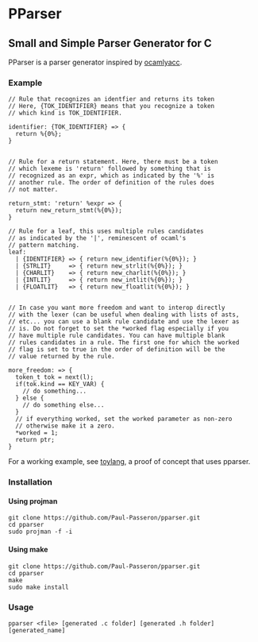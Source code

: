 # PParser
## Small and Simple Parser Generator for C

PParser is a parser generator inspired by [ocamlyacc](https://ocaml.org/manual/5.2/lexyacc.html).

### Example
```
// Rule that recognizes an identfier and returns its token
// Here, {TOK_IDENTIFIER} means that you recognize a token
// which kind is TOK_IDENTIFIER.

identifier: {TOK_IDENTIFIER} => {
  return %{0%};
}


// Rule for a return statement. Here, there must be a token
// which lexeme is 'return' followed by something that is
// recognized as an expr, which as indicated by the '%' is
// another rule. The order of definition of the rules does
// not matter.

return_stmt: 'return' %expr => {
  return new_return_stmt(%{0%});
}

// Rule for a leaf, this uses multiple rules candidates
// as indicated by the '|', reminescent of ocaml's
// pattern matching.
leaf:
  | {IDENTIFIER} => { return new_identifier(%{0%}); }
  | {STRLIT}     => { return new_strlit(%{0%}); }
  | {CHARLIT}    => { return new_charlit(%{0%}); }
  | {INTLIT}     => { return new_intlit(%{0%}); }
  | {FLOATLIT}   => { return new_floatlit(%{0%}); }


// In case you want more freedom and want to interop directly
// with the lexer (can be useful when dealing with lists of asts,
// etc... you can use a blank rule candidate and use the lexer as
// is. Do not forget to set the *worked flag especially if you
// have multiple rule candidates. You can have multiple blank
// rules candidates in a rule. The first one for which the worked
// flag is set to true in the order of definition will be the
// value returned by the rule.

more_freedom: => {
  token_t tok = next(l);
  if(tok.kind == KEY_VAR) {
    // do something...
  } else {
    // do something else...
  }
  // if everything worked, set the worked parameter as non-zero
  // otherwise make it a zero.
  *worked = 1;
  return ptr;
} 
```

For a working example, see [toylang](https://github.com/Paul-Passeron/toylang), a proof of concept that uses pparser.

### Installation

#### Using projman
```
git clone https://github.com/Paul-Passeron/pparser.git
cd pparser
sudo projman -f -i
```

#### Using make
```
git clone https://github.com/Paul-Passeron/pparser.git
cd pparser
make
sudo make install
```
### Usage
```
pparser <file> [generated .c folder] [generated .h folder] [generated_name]
```
